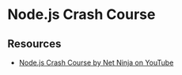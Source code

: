 # Node.js Crash Course

## Resources

- [Node.js Crash Course by Net Ninja on YouTube](https://www.youtube.com/playlist?list=PL4cUxeGkcC9jsz4LDYc6kv3ymONOKxwBU)
